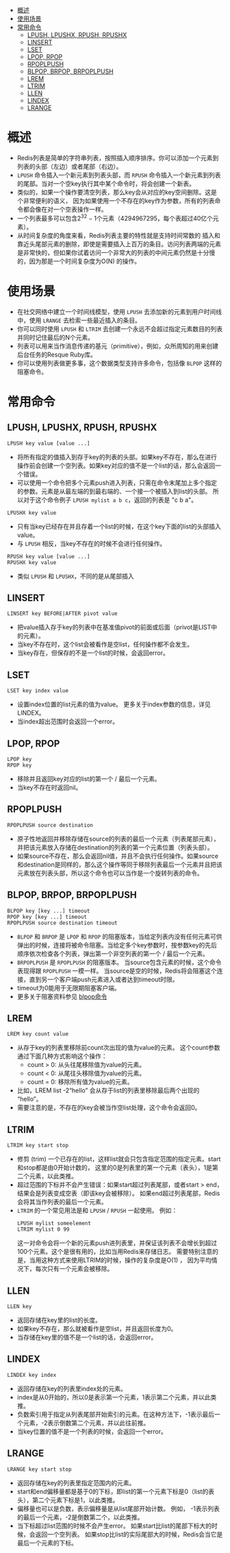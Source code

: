- [概述](#概述)
- [使用场景](#使用场景)
- [常用命令](#常用命令)
  - [LPUSH, LPUSHX, RPUSH, RPUSHX](#lpush-lpushx-rpush-rpushx)
  - [LINSERT](#linsert)
  - [LSET](#lset)
  - [LPOP, RPOP](#lpop-rpop)
  - [RPOPLPUSH](#rpoplpush)
  - [BLPOP, BRPOP, BRPOPLPUSH](#blpop-brpop-brpoplpush)
  - [LREM](#lrem)
  - [LTRIM](#ltrim)
  - [LLEN](#llen)
  - [LINDEX](#lindex)
  - [LRANGE](#lrange)

# 概述

- Redis列表是简单的字符串列表，按照插入顺序排序。你可以添加一个元素到列表的头部（左边）或者尾部（右边）。
- `LPUSH` 命令插入一个新元素到列表头部，而 `RPUSH` 命令插入一个新元素到列表的尾部。当对一个空key执行其中某个命令时，将会创建一个新表。
- 类似的，如果一个操作要清空列表，那么key会从对应的key空间删除。这是个非常便利的语义， 因为如果使用一个不存在的key作为参数，所有的列表命令都会像在对一个空表操作一样。
- 一个列表最多可以包含$2^{32} - 1$个元素（4294967295，每个表超过40亿个元素）。
- 从时间复杂度的角度来看，Redis列表主要的特性就是支持时间常数的 插入和靠近头尾部元素的删除，即使是需要插入上百万的条目。访问列表两端的元素是非常快的，但如果你试着访问一个非常大的列表的中间元素仍然是十分慢的，因为那是一个时间复杂度为O(N) 的操作。

# 使用场景

- 在社交网络中建立一个时间线模型，使用 `LPUSH` 去添加新的元素到用户时间线中，使用 `LRANGE` 去检索一些最近插入的条目。
- 你可以同时使用 `LPUSH` 和 `LTRIM` 去创建一个永远不会超过指定元素数目的列表并同时记住最后的N个元素。
- 列表可以用来当作消息传递的基元（primitive），例如，众所周知的用来创建后台任务的Resque Ruby库。
- 你可以使用列表做更多事，这个数据类型支持许多命令，包括像 `BLPOP` 这样的阻塞命令。

# 常用命令

## LPUSH, LPUSHX, RPUSH, RPUSHX

```
LPUSH key value [value ...]
```
- 将所有指定的值插入到存于key的列表的头部。如果key不存在，那么在进行操作前会创建一个空列表。如果key对应的值不是一个list的话，那么会返回一个错误。
- 可以使用一个命令把多个元素push进入列表，只需在命令末尾加上多个指定的参数。元素是从最左端的到最右端的、一个接一个被插入到list的头部。 所以对于这个命令例子 `LPUSH mylist a b c`，返回的列表是 "c b a"。

```
LPUSHX key value
```
- 只有当key已经存在并且存着一个list的时候，在这个key下面的list的头部插入value。
- 与 `LPUSH` 相反，当key不存在的时候不会进行任何操作。

```
RPUSH key value [value ...]
RPUSHX key value
```
- 类似 `LPUSH` 和 `LPUSHX`，不同的是从尾部插入

## LINSERT

```
LINSERT key BEFORE|AFTER pivot value
```
- 把value插入存于key的列表中在基准值pivot的前面或后面（privot是LIST中的元素）。
- 当key不存在时，这个list会被看作是空list，任何操作都不会发生。
- 当key存在，但保存的不是一个list的时候，会返回error。

## LSET

```
LSET key index value
```
- 设置index位置的list元素的值为value。 更多关于index参数的信息，详见LINDEX。
- 当index超出范围时会返回一个error。

## LPOP, RPOP

```
LPOP key
RPOP key
```
- 移除并且返回key对应的list的第一个 / 最后一个元素。
- 当key不存在时返回nil。

## RPOPLPUSH

```
RPOPLPUSH source destination
```
- 原子性地返回并移除存储在source的列表的最后一个元素（列表尾部元素）， 并把该元素放入存储在destination的列表的第一个元素位置（列表头部）。
- 如果source不存在，那么会返回nil值，并且不会执行任何操作。如果source和destination是同样的，那么这个操作等同于移除列表最后一个元素并且把该元素放在列表头部，所以这个命令也可以当作是一个旋转列表的命令。

## BLPOP, BRPOP, BRPOPLPUSH

```
BLPOP key [key ...] timeout
RPOP key [key ...] timeout
RPOPLPUSH source destination timeout
```
- `BLPOP` 和 `BRPOP` 是 `LPOP` 和 `RPOP` 的阻塞版本，当给定列表内没有任何元素可供弹出的时候，连接将被命令阻塞。当给定多个key参数时，按参数key的先后顺序依次检查各个列表，弹出第一个非空列表的第一个 / 最后一个元素。
- `BRPOPLPUSH` 是 `RPOPLPUSH` 的阻塞版本。 当source包含元素的时候，这个命令表现得跟 `RPOPLPUSH` 一模一样。 当source是空的时候，Redis将会阻塞这个连接，直到另一个客户端push元素进入或者达到timeout时限。
- timeout为0能用于无限期阻塞客户端。
- 更多关于阻塞资料参见 [blpop命令](http://redis.cn/commands/blpop.html)

## LREM

```
LREM key count value
```
- 从存于key的列表里移除前count次出现的值为value的元素。 这个count参数通过下面几种方式影响这个操作：
    - count > 0: 从头往尾移除值为value的元素。
    - count < 0: 从尾往头移除值为value的元素。
    - count = 0: 移除所有值为value的元素。
- 比如，LREM list -2“hello” 会从存于list的列表里移除最后两个出现的 “hello”。
- 需要注意的是，不存在的key会被当作空list处理，这个命令会返回0。

## LTRIM

```
LTRIM key start stop
```
- 修剪 (trim) 一个已存在的list，这样list就会只包含指定范围的指定元素。start和stop都是由0开始计数的， 这里的0是列表里的第一个元素（表头），1是第二个元素，以此类推。
- 超过范围的下标并不会产生错误：如果start超过列表尾部，或者start > end，结果会是列表变成空表（即该key会被移除）。 如果end超过列表尾部，Redis会将其当作列表的最后一个元素。
- `LTRIM` 的一个常见用法是和 `LPUSH` / `RPUSH` 一起使用。 例如：
    ```
    LPUSH mylist someelement
    LTRIM mylist 0 99
    ```
    这一对命令会将一个新的元素push进列表里，并保证该列表不会增长到超过100个元素。这个是很有用的，比如当用Redis来存储日志。 需要特别注意的是，当用这种方式来使用LTRIM的时候，操作的复杂度是O(1) ， 因为平均情况下，每次只有一个元素会被移除。

## LLEN

```
LLEN key
```
- 返回存储在key里的list的长度。
- 如果key不存在，那么就被看作是空list，并且返回长度为0。
- 当存储在key里的值不是一个list的话，会返回error。

## LINDEX

```
LINDEX key index
```
- 返回存储在key的列表里index处的元素。
- index是从0开始的，所以0是表示第一个元素，1表示第二个元素，并以此类推。
- 负数索引用于指定从列表尾部开始索引的元素。在这种方法下，-1表示最后一个元素，-2表示倒数第二个元素，并以此往前推。
- 当key位置的值不是一个列表的时候，会返回一个error。

## LRANGE

```
LRANGE key start stop
```
- 返回存储在key的列表里指定范围内的元素。
- start和end偏移量都是基于0的下标，即list的第一个元素下标是0（list的表头），第二个元素下标是1，以此类推。
- 偏移量也可以是负数，表示偏移量是从list尾部开始计数。 例如， -1表示列表的最后一个元素，-2是倒数第二个，以此类推。
- 当下标超过list范围的时候不会产生error。 如果start比list的尾部下标大的时候，会返回一个空列表。 如果stop比list的实际尾部大的时候，Redis会当它是最后一个元素的下标。